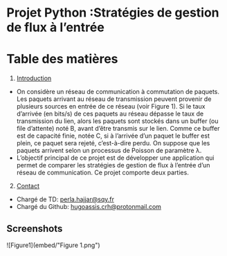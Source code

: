 
# Projet Python :Stratégies de gestion de flux à l’entrée 

# Table des matières
1. [Introduction](#introduction)
  - On considère un réseau de communication à commutation de paquets. Les paquets arrivant au réseau de transmission peuvent provenir de plusieurs sources en entrée de ce réseau (voir Figure 1). Si le taux d’arrivée (en bits/s) de ces paquets au réseau dépasse le taux de transmission du lien, alors les paquets sont stockés dans un buffer (ou file d’attente) noté B, avant d’être transmis sur le lien. Comme ce buffer est de capacité finie, notée C, si à l’arrivée d’un paquet le buffer est plein, ce paquet sera rejeté, c’est-à-dire perdu. On suppose que les paquets arrivent selon un processus de Poisson de paramètre λ.
  - L’objectif principal de ce projet est de développer une application qui permet de comparer les stratégies de gestion de flux à l’entrée d’un réseau de communication. Ce projet comporte deux parties.
2. [Contact](#paragraph1)
  - Chargé de TD: perla.hajjar@sqy.fr
  - Chargé du Github: hugoassis.crh@protonmail.com

## Screenshots  

![Figure1](embed/"Figure 1.png")
